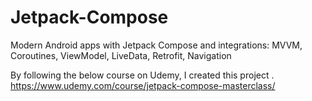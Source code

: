 # Jetpack-Compose
Modern Android apps with Jetpack Compose and integrations: MVVM, Coroutines, ViewModel, LiveData, Retrofit, Navigation

By following the below course on Udemy, I created this project .
https://www.udemy.com/course/jetpack-compose-masterclass/
